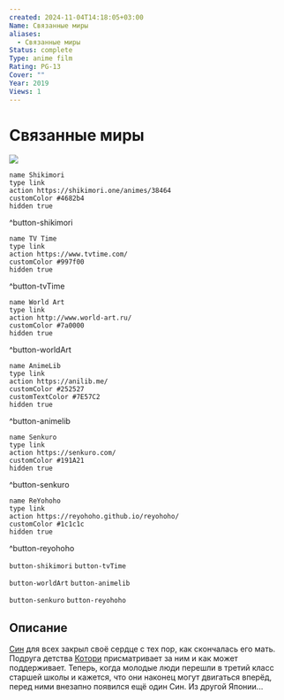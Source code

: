```yaml
---
created: 2024-11-04T14:18:05+03:00
Name: Связанные миры
aliases:
  - Связанные миры
Status: complete
Type: anime film
Rating: PG-13
Cover: ""
Year: 2019
Views: 1
---
```


# Связанные миры

![](https://nyaa.shikimori.one/uploads/poster/animes/38464/edc1f2c820b9aa02f8c69da1465b2592.jpeg)

```button
name Shikimori
type link
action https://shikimori.one/animes/38464
customColor #4682b4
hidden true
```
^button-shikimori

```button
name TV Time
type link
action https://www.tvtime.com/
customColor #997f00
hidden true
```
^button-tvTime

```button
name World Art
type link
action http://www.world-art.ru/
customColor #7a0000
hidden true
```
^button-worldArt

```button
name AnimeLib
type link
action https://anilib.me/
customColor #252527
customTextColor #7E57C2
hidden true
```
^button-animelib

```button
name Senkuro
type link
action https://senkuro.com/
customColor #191A21
hidden true
```
^button-senkuro

```button
name ReYohoho
type link
action https://reyohoho.github.io/reyohoho/
customColor #1c1c1c
hidden true
```
^button-reyohoho

`button-shikimori` `button-tvTime`

`button-worldArt` `button-animelib`

`button-senkuro` `button-reyohoho`

## Описание

[Син](https://shikimori.one/characters/150643-shin-hazama) для всех закрыл своё сердце с тех пор, как скончалась его мать. Подруга детства [Котори](https://shikimori.one/characters/150644-kotori-izumi) присматривает за ним и как может поддерживает. Теперь, когда молодые люди перешли в третий класс старшей школы и кажется, что они наконец могут двигаться вперёд, перед ними внезапно появился ещё один Син. Из другой Японии...
